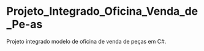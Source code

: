 # Projeto_Integrado_Oficina_Venda_de_Pe-as
Projeto integrado modelo de oficina de venda de peças em C#.
